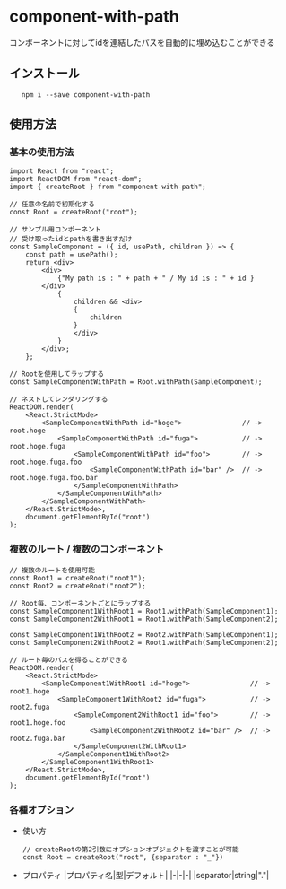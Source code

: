 # component-with-path
コンポーネントに対してidを連結したパスを自動的に埋め込むことができる

## インストール
```
   npm i --save component-with-path
```

## 使用方法
### 基本の使用方法
    import React from "react";
    import ReactDOM from "react-dom";
    import { createRoot } from "component-with-path";

    // 任意の名前で初期化する
    const Root = createRoot("root");

    // サンプル用コンポーネント
    // 受け取ったidとpathを書き出すだけ
    const SampleComponent = ({ id, usePath, children }) => {
        const path = usePath();
        return <div>
            <div>
                {"My path is : " + path + " / My id is : " + id }
            </div>
                {
                    children && <div>
                    {
                        children
                    }
                    </div>
                }
            </div>;
        };

    // Rootを使用してラップする
    const SampleComponentWithPath = Root.withPath(SampleComponent);

    // ネストしてレンダリングする
    ReactDOM.render(
        <React.StrictMode>
            <SampleComponentWithPath id="hoge">               // -> root.hoge
                <SampleComponentWithPath id="fuga">           // -> root.hoge.fuga
                    <SampleComponentWithPath id="foo">        // -> root.hoge.fuga.foo
                        <SampleComponentWithPath id="bar" />  // -> root.hoge.fuga.foo.bar
                    </SampleComponentWithPath>
                </SampleComponentWithPath>
            </SampleComponentWithPath>
        </React.StrictMode>,
        document.getElementById("root")
    );

### 複数のルート / 複数のコンポーネント
    // 複数のルートを使用可能
    const Root1 = createRoot("root1");
    const Root2 = createRoot("root2");

    // Root毎、コンポーネントごとにラップする
    const SampleComponent1WithRoot1 = Root1.withPath(SampleComponent1);
    const SampleComponent2WithRoot1 = Root1.withPath(SampleComponent2);

    const SampleComponent1WithRoot2 = Root2.withPath(SampleComponent1);
    const SampleComponent2WithRoot2 = Root1.withPath(SampleComponent2);

    // ルート毎のパスを得ることができる
    ReactDOM.render(
        <React.StrictMode>
            <SampleComponent1WithRoot1 id="hoge">               // -> root1.hoge
                <SampleComponent1WithRoot2 id="fuga">           // -> root2.fuga
                    <SampleComponent2WithRoot1 id="foo">        // -> root1.hoge.foo
                        <SampleComponent2WithRoot2 id="bar" />  // -> root2.fuga.bar
                    </SampleComponent2WithRoot1>
                </SampleComponent1WithRoot2>
            </SampleComponent1WithRoot1>
        </React.StrictMode>,
        document.getElementById("root")
    );
### 各種オプション
  - 使い方
    ```
    // createRootの第2引数にオプションオブジェクトを渡すことが可能
    const Root = createRoot("root", {separator : "_"})
    ```
  - プロパティ
    |プロパティ名|型|デフォルト|
    |-|-|-|
    |separator|string|"."|